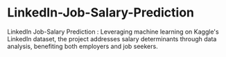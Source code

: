 # LinkedIn-Job-Salary-Prediction
LinkedIn Job-Salary Prediction : Leveraging machine learning on Kaggle's LinkedIn dataset, the project addresses salary determinants through data analysis, benefiting both employers and job seekers. 
